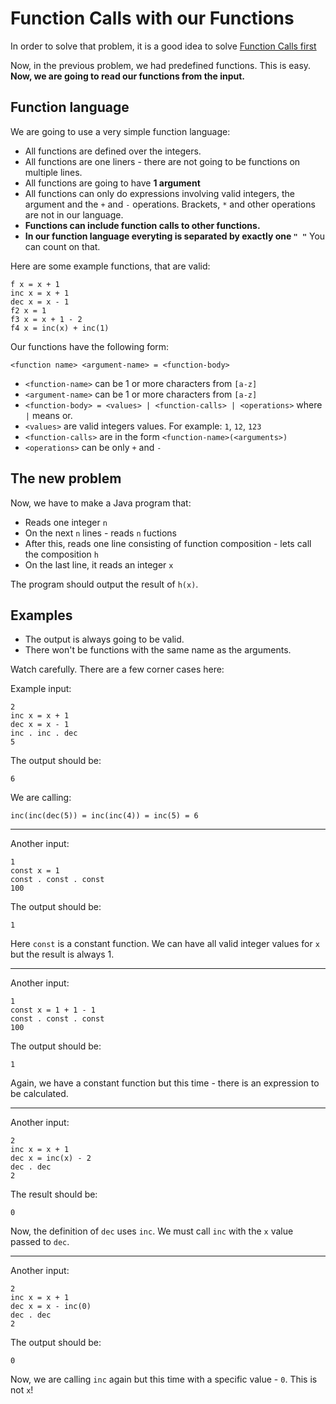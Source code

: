 # Function Calls with our Functions

In order to solve that problem, it is a good idea to solve [Function Calls first](../7-Function-Calls)

Now, in the previous problem, we had predefined functions. This is easy. **Now, we are going to read our functions from the input.**

## Function language

We are going to use a very simple function language:

* All functions are defined over the integers.
* All functions are one liners - there are not going to be functions on multiple lines.
* All functions are going to have **1 argument**
* All functions can only do expressions involving valid integers, the argument and the `+` and `-` operations. Brackets, `*` and other operations are not in our language.
* **Functions can include function calls to other functions.**
* **In our function language everyting is separated by exactly one `" "`** You can count on that.

Here are some example functions, that are valid:

```
f x = x + 1
inc x = x + 1
dec x = x - 1
f2 x = 1
f3 x = x + 1 - 2
f4 x = inc(x) + inc(1)
```

Our functions have the following form:

```
<function name> <argument-name> = <function-body>
```

* `<function-name>` can be 1 or more characters from `[a-z]`
* `<argument-name>` can be 1 or more characters from `[a-z]`
* `<function-body> = <values> | <function-calls> | <operations>` where `|` means or.
* `<values>` are valid integers values. For example: `1`, `12`, `123`
* `<function-calls>` are in the form `<function-name>(<arguments>)`
* `<operations>` can be only `+` and `-`

## The new problem

Now, we have to make a Java program that:

* Reads one integer `n`
* On the next `n` lines - reads `n` fuctions
* After this, reads one line consisting of function composition - lets call the composition `h`
* On the last line, it reads an integer `x`

The program should output the result of `h(x)`.

## Examples

* The output is always going to be valid.
* There won't be functions with the same name as the arguments.

Watch carefully. There are a few corner cases here:

Example input:

```
2
inc x = x + 1
dec x = x - 1
inc . inc . dec
5
```

The output should be:

```
6
```

We are calling:

```
inc(inc(dec(5)) = inc(inc(4)) = inc(5) = 6
```

---

Another input:

```
1
const x = 1
const . const . const
100
```

The output should be:

```
1
```

Here `const` is a constant function. We can have all valid integer values for `x` but the result is always 1.

---

Another input:

```
1
const x = 1 + 1 - 1
const . const . const
100
```

The output should be:

```
1
```

Again, we have a constant function but this time - there is an expression to be calculated.

---

Another input:

```
2
inc x = x + 1
dec x = inc(x) - 2
dec . dec
2
```

The result should be:

```
0
```

Now, the definition of `dec` uses `inc`. We must call `inc` with the `x` value passed to `dec`.

---

Another input:

```
2
inc x = x + 1
dec x = x - inc(0)
dec . dec
2
```

The output should be:

```
0
```

Now, we are calling `inc` again but this time with a specific value - `0`. This is not `x`!

